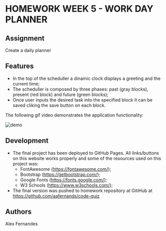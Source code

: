 # HOMEWORK WEEK 5 - WORK DAY PLANNER

## Assignment

Create a daily planner

## Features

- In the top of the scheduller a dinamic clock displays a greeting and the current time;
- The scheduller is composed by three phases: past (gray blocks), present (red block) and future (green blocks);
- Once user inputs the desired task into the specified block it can be saved cliking the save button on each block.


The following gif video demonstrates the application functionality:

![demo](assets/demo.gif)

## Development

- The final project has been deployed to GitHub Pages. All links/buttons on this website works properly and some of the resources used on this project was:
  - FontAwesome (https://fontawesome.com/);
  - Bootstrap (https://getbootstrap.com/);
  - Google Fonts (https://fonts.google.com/);
  - W3 Schools (https://www.w3schools.com/);
- The final version was pushed to homework repository at GitiHub at https://github.com/aafernands/code-quiz

## Authors

Alex Fernandes
